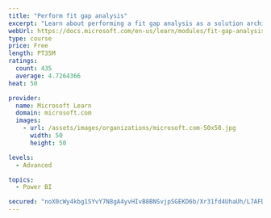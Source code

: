 ```yaml
---
title: "Perform fit gap analysis"
excerpt: "Learn about performing a fit gap analysis as a solution architect for Dynamics 365 and Microsoft Power Platform."
webUrl: https://docs.microsoft.com/en-us/learn/modules/fit-gap-analysis/
type: course
price: Free
length: PT35M
ratings:
  count: 435
  average: 4.7264366
heat: 50

provider:
  name: Microsoft Learn
  domain: microsoft.com
  images:
    - url: /assets/images/organizations/microsoft.com-50x50.jpg
      width: 50
      height: 50

levels:
  - Advanced

topics:
  - Power BI

secured: "noX0cWy4kbg1SYvY7N8gA4yvHIvB8BNSvjpSGEKD6b/Xr31fd4UhaUh/L7AFDh88zXz7ZDJZ6Cr93tuVMm3Azd3n9HplLQ8ZiSKxY3P2cmQ68sbmW7Ytcm2xBiy47sPEdLSYBByxyy9RIvNXDwCxQMeQg4gSUHzSGhUjJ2l+hE2tGyeOrskrSyO0eA1/pzZ0Pqrh+GxYutWkCtUnPMNsVsoNIfr1e/3YM7W/t+GS/f2gPlnPaNJZvydIvsQDjKSlkNag1MvHgoy554UeBHTy9dZ9yEOxnESjghOqsrpAnGZymjSNbpCquWZmJSJkJmRdI/e8M8Xf0FxFtYBOC0i/HK3akhWroMUQgswwZyt16hZXPzPDuNA/0XgtXKDaQgnGgba4zrETKWozNpjf6bTpgM4BiPVM30F/4vdYO8hDpzo=;oMjqbFd73sHRrtUXVlvZ1A=="
---
```


